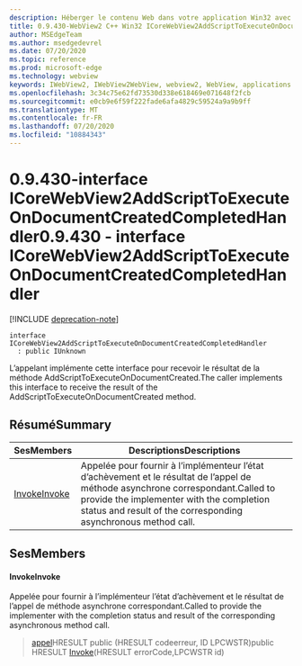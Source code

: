 ```yaml
---
description: Héberger le contenu Web dans votre application Win32 avec le contrôle Microsoft Edge WebView2
title: 0.9.430-WebView2 C++ Win32 ICoreWebView2AddScriptToExecuteOnDocumentCreatedCompletedHandler
author: MSEdgeTeam
ms.author: msedgedevrel
ms.date: 07/20/2020
ms.topic: reference
ms.prod: microsoft-edge
ms.technology: webview
keywords: IWebView2, IWebView2WebView, webview2, WebView, applications Win32, Win32, Edge, ICoreWebView2, ICoreWebView2Host, contrôle de navigateur, html Edge
ms.openlocfilehash: 3c34c75e62fd73530d338e618469e071648f2fcb
ms.sourcegitcommit: e0cb9e6f59f222fade6afa4829c59524a9a9b9ff
ms.translationtype: MT
ms.contentlocale: fr-FR
ms.lasthandoff: 07/20/2020
ms.locfileid: "10884343"
---
```

# <span data-ttu-id="2560a-104">0.9.430-interface ICoreWebView2AddScriptToExecuteOnDocumentCreatedCompletedHandler</span><span class="sxs-lookup"><span data-stu-id="2560a-104">0.9.430 - interface ICoreWebView2AddScriptToExecuteOnDocumentCreatedCompletedHandler</span></span> 

[!INCLUDE [deprecation-note](../../includes/deprecation-note.md)]

```
interface ICoreWebView2AddScriptToExecuteOnDocumentCreatedCompletedHandler
  : public IUnknown
```

<span data-ttu-id="2560a-105">L’appelant implémente cette interface pour recevoir le résultat de la méthode AddScriptToExecuteOnDocumentCreated.</span><span class="sxs-lookup"><span data-stu-id="2560a-105">The caller implements this interface to receive the result of the AddScriptToExecuteOnDocumentCreated method.</span></span>

## <span data-ttu-id="2560a-106">Résumé</span><span class="sxs-lookup"><span data-stu-id="2560a-106">Summary</span></span>

 <span data-ttu-id="2560a-107">Ses</span><span class="sxs-lookup"><span data-stu-id="2560a-107">Members</span></span>                        | <span data-ttu-id="2560a-108">Descriptions</span><span class="sxs-lookup"><span data-stu-id="2560a-108">Descriptions</span></span>
--------------------------------|---------------------------------------------
[<span data-ttu-id="2560a-109">Invoke</span><span class="sxs-lookup"><span data-stu-id="2560a-109">Invoke</span></span>](#invoke) | <span data-ttu-id="2560a-110">Appelée pour fournir à l’implémenteur l’état d’achèvement et le résultat de l’appel de méthode asynchrone correspondant.</span><span class="sxs-lookup"><span data-stu-id="2560a-110">Called to provide the implementer with the completion status and result of the corresponding asynchronous method call.</span></span>

## <span data-ttu-id="2560a-111">Ses</span><span class="sxs-lookup"><span data-stu-id="2560a-111">Members</span></span>

#### <span data-ttu-id="2560a-112">Invoke</span><span class="sxs-lookup"><span data-stu-id="2560a-112">Invoke</span></span> 

<span data-ttu-id="2560a-113">Appelée pour fournir à l’implémenteur l’état d’achèvement et le résultat de l’appel de méthode asynchrone correspondant.</span><span class="sxs-lookup"><span data-stu-id="2560a-113">Called to provide the implementer with the completion status and result of the corresponding asynchronous method call.</span></span>

> <span data-ttu-id="2560a-114">[appel](#invoke)HRESULT public (HRESULT codeerreur, ID LPCWSTR)</span><span class="sxs-lookup"><span data-stu-id="2560a-114">public HRESULT [Invoke](#invoke)(HRESULT errorCode,LPCWSTR id)</span></span>

